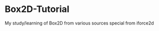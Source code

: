 Box2D-Tutorial
==============

My study/learning of Box2D from various sources special from iforce2d
